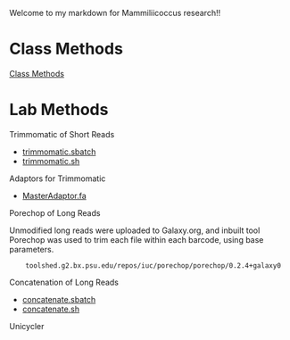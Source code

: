 Welcome to my markdown for Mammiliicoccus research!!

# Class Methods

[Class Methods](https://github.com/biol726314/MamiliicoccusResearch/blob/main/ClassProcess/ClassProcesses.md)


# Lab Methods

Trimmomatic of Short Reads
* [trimmomatic.sbatch](https://github.com/biol726314/MamiliicoccusResearch/blob/main/Scripts/trimmomatic.sbatch)
* [trimmomatic.sh](https://github.com/biol726314/MamiliicoccusResearch/blob/main/Scripts/trimmomatic.sh)


Adaptors for Trimmomatic
* [MasterAdaptor.fa](https://github.com/biol726314/MamiliicoccusResearch/blob/main/TrimmomaticAdapters/MasterAdaptor.fa)


Porechop of Long Reads

Unmodified long reads were uploaded to Galaxy.org, and inbuilt tool Porechop was used to trim each file within each barcode, using base parameters.

		toolshed.g2.bx.psu.edu/repos/iuc/porechop/porechop/0.2.4+galaxy0

Concatenation of Long Reads
* [concatenate.sbatch](https://github.com/biol726314/MamiliicoccusResearch/blob/main/Scripts/concatenate.sbatch)
* [concatenate.sh](https://github.com/biol726314/MamiliicoccusResearch/blob/main/Scripts/concatenate.sh)

Unicycler